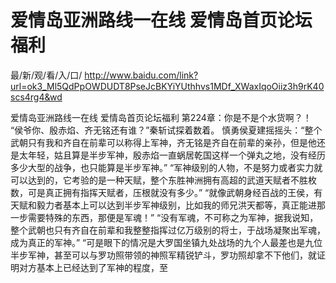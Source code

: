 # 爱情岛亚洲路线一在线 爱情岛首页论坛福利

最/新/观/看/入/口/ http://www.baidu.com/link?url=ok3_Ml5QdPpOWDUDT8PseJcBKYiYUthhvs1MDf_XWaxIqoOiiz3h9rK40scs4rg4&wd

爱情岛亚洲路线一在线 爱情岛首页论坛福利
第224章：你是不是个水货啊？！
    “侯爷你、殷赤焰、齐无铭还有谁？”秦斩试探着数着。
    慎勇侯夏建摇摇头：“整个武朝只有我和齐自在前辈可以称得上军神，齐无铭是齐自在前辈的亲孙，但是他还是太年轻，姑且算是半步军神，殷赤焰一直蜗居乾国这样一个弹丸之地，没有经历多少大型的战争，也只能算是半步军神。”
    “军神级别的人物，不是努力或者实力就可以达到的，它考验的是一种天赋，整个东胜神洲拥有高超的武道天赋者不胜枚数，可是真正拥有指挥天赋者，压根就没有多少。”
    “就像武朝身经百战的王侯，有天赋和毅力者基本上可以达到半步军神级别，比如我的师兄洪天都等，真正能进那一步需要特殊的东西，那便是军魂！”
    “没有军魂，不可称之为军神，据我说知，整个武朝也只有齐自在前辈和我整整指挥过亿万级别的将士，于战场凝聚出军魂，成为真正的军神。”
    “可是眼下的情况是大罗国坐镇九处战场的九个人最差也是九位半步军神，甚至可以与罗功照带领的神照军精锐铲斗，罗功照却拿不下他们，就证明对方基本上已经达到了军神的程度，至

